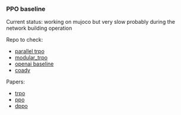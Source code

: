 ### PPO baseline
Current status: working on mujoco but very slow probably during the network building operation

Repo to check:
- [parallel trpo](https://github.com/kvfrans/parallel-trpo/)
- [modular_trpo](https://github.com/joschu/modular_rl/)
- [openai baseline](https://github.com/openai/baselines)
- [coady](https://arxiv.org/abs/1707.02286)

Papers:
- [trpo](https://arxiv.org/abs/1502.05477)
- [ppo](https://arxiv.org/abs/1707.06347)
- [dppo](https://arxiv.org/abs/1707.02286)